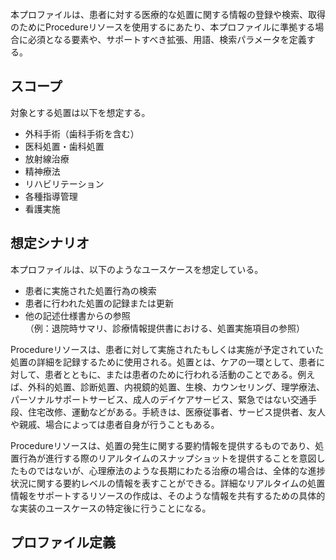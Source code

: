 <br/>
本プロファイルは、患者に対する医療的な処置に関する情報の登録や検索、取得のためにProcedureリソースを使用するにあたり、本プロファイルに準拠する場合に必須となる要素や、サポートすべき拡張、用語、検索パラメータを定義する。

## スコープ
対象とする処置は以下を想定する。

* 外科手術（歯科手術を含む）  
* 医科処置・歯科処置  
* 放射線治療  
* 精神療法  
* リハビリテーション  
* 各種指導管理  
* 看護実施

## 想定シナリオ

本プロファイルは、以下のようなユースケースを想定している。

* 患者に実施された処置行為の検索
* 患者に行われた処置の記録または更新
* 他の記述仕様書からの参照  
  （例：退院時サマリ、診療情報提供書における、処置実施項目の参照）

Procedureリソースは、患者に対して実施されたもしくは実施が予定されていた処置の詳細を記録するために使用される。処置とは、ケアの一環として、患者に対して、患者とともに、または患者のために行われる活動のことである。例えば、外科的処置、診断処置、内視鏡的処置、生検、カウンセリング、理学療法、パーソナルサポートサービス、成人のデイケアサービス、緊急ではない交通手段、住宅改修、運動などがある。手続きは、医療従事者、サービス提供者、友人や親戚、場合によっては患者自身が行うこともある。

Procedureリソースは、処置の発生に関する要約情報を提供するものであり、処置行為が進行する際のリアルタイムのスナップショットを提供することを意図したものではないが、心理療法のような長期にわたる治療の場合は、全体的な進捗状況に関する要約レベルの情報を表すことができる。詳細なリアルタイムの処置情報をサポートするリソースの作成は、そのような情報を共有するための具体的な実装のユースケースの特定後に行うことになる。


## プロファイル定義